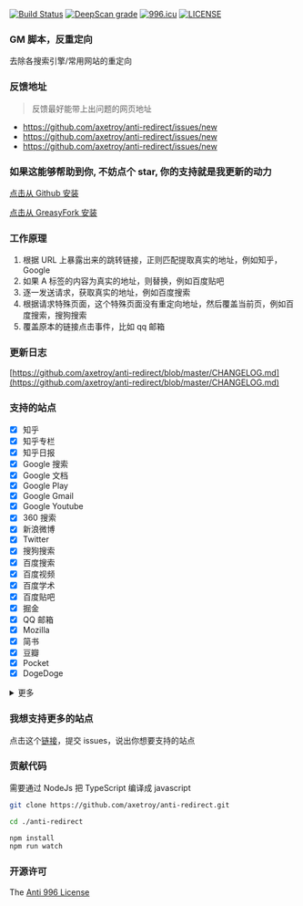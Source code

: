 [![Build Status](https://github.com/axetroy/dvs/workflows/build/badge.svg)](https://github.com/axetroy/dvs/actions)
[![DeepScan grade](https://deepscan.io/api/teams/5773/projects/7595/branches/79869/badge/grade.svg)](https://deepscan.io/dashboard#view=project&tid=5773&pid=7595&bid=79869)
[![996.icu](https://img.shields.io/badge/link-996.icu-red.svg)](https://996.icu)
[![LICENSE](https://img.shields.io/badge/license-Anti%20996-blue.svg)](https://github.com/996icu/996.ICU/blob/master/LICENSE)

### GM 脚本，反重定向

去除各搜索引擎/常用网站的重定向

### 反馈地址

> 反馈最好能带上出问题的网页地址

- https://github.com/axetroy/anti-redirect/issues/new
- https://github.com/axetroy/anti-redirect/issues/new
- https://github.com/axetroy/anti-redirect/issues/new

### 如果这能够帮助到你, 不妨点个 star, 你的支持就是我更新的动力

[点击从 Github 安装](https://github.com/axetroy/anti-redirect/raw/gh-pages/anti-redirect.user.js)

[点击从 GreasyFork 安装](https://greasyfork.org/scripts/11915-anti-redirect-typescript/code/anti-redirect.user.js)

### 工作原理

1.  根据 URL 上暴露出来的跳转链接，正则匹配提取真实的地址，例如知乎，Google
2.  如果 A 标签的内容为真实的地址，则替换，例如百度贴吧
3.  逐一发送请求，获取真实的地址，例如百度搜索
4.  根据请求特殊页面，这个特殊页面没有重定向地址，然后覆盖当前页，例如百度搜索，搜狗搜索
5.  覆盖原本的链接点击事件，比如 qq 邮箱

### 更新日志

[https://github.com/axetroy/anti-redirect/blob/master/CHANGELOG.md](https://github.com/axetroy/anti-redirect/blob/master/CHANGELOG.md)

### 支持的站点

- [x] 知乎
- [x] 知乎专栏
- [x] 知乎日报
- [x] Google 搜索
- [x] Google 文档
- [x] Google Play
- [x] Google Gmail
- [x] Google Youtube
- [x] 360 搜索
- [x] 新浪微博
- [x] Twitter
- [x] 搜狗搜索
- [x] 百度搜索
- [x] 百度视频
- [x] 百度学术
- [x] 百度贴吧
- [x] 掘金
- [x] QQ 邮箱
- [x] Mozilla
- [x] 简书
- [x] 豆瓣
- [x] Pocket
- [x] DogeDoge

<details><summary>更多</summary>

- [x] 51.ruyo.net

</details>

### 我想支持更多的站点

点击这个[链接](https://github.com/axetroy/anti-redirect/issues/new)，提交 issues，说出你想要支持的站点

### 贡献代码

需要通过 NodeJs 把 TypeScript 编译成 javascript

```bash
git clone https://github.com/axetroy/anti-redirect.git

cd ./anti-redirect

npm install
npm run watch
```

### 开源许可

The [Anti 996 License](https://github.com/axetroy/anti-redirect/blob/master/LICENSE)

